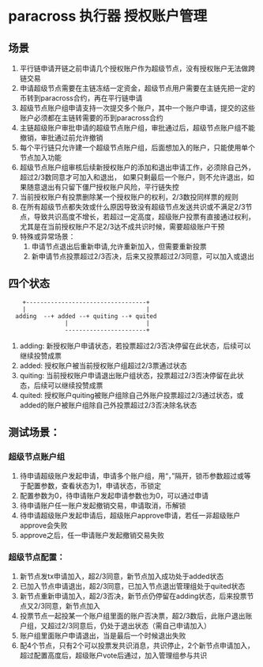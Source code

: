 # paracross 执行器 授权账户管理

## 场景
 1. 平行链申请开链之前申请几个授权账户作为超级节点，没有授权账户无法做跨链交易
 1. 申请超级节点需要在主链冻结一定资金，超级节点用户需要在主链先把一定的币转到paracross合约，再在平行链申请
 1. 超级节点账户组申请支持一次提交多个账户，其中一个账户申请，提交的这些账户必须都在主链转需要的币到paracross合约
 1. 主链超级账户审批申请的超级节点账户组，审批通过后，超级节点账户组不能撤销，审批通过前允许撤销
 1. 每个平行链只允许建一个超级节点账户组，后面想加入的账户，只能使用单个节点加入功能
 1. 超级节点账户组审核后续新授权账户的添加和退出申请工作，必须除自己外，超过2/3数同意才可加入和退出，
    如果只剩最后一个账户，则不允许退出，如果随意退出有只留下僵尸授权账户风险，平行链失控
 1. 当前授权账户有投票删除某一个授权账户的权利，2/3数投同样票的规则
 1. 在所有超级节点都失效或什么原因导致没有超级节点发送共识或不满足2/3节点，导致共识高度不增长，若超过一定高度，超级账户投票有直接通过权利，
    尤其是在当前授权账户不足2/3达不成共识时候，需要超级账户干预
 1. 特殊或异常场景：
    1. 申请节点退出后重新申请,允许重新加入，但需要重新投票
    1. 新申请节点投票超过2/3否决，后来又投票超过2/3同意，可以加入或退出   
    
## 四个状态
```
    +----------------------------------+
    |                                  |
  adding  --+ added --+ quiting --+ quited
                |                      |
                -----------------------+
``` 
  1. adding:  新授权账户申请状态，若投票超过2/3否决停留在此状态，后续可以继续投赞成票
  1. added:   授权账户被当前授权账户组超过2/3票通过状态
  1. quiting: 当前授权账户申请退出账户组状态，投票超过2/3否决停留在此状态，后续可以继续投赞成票
  1. quited:  授权账户quiting被账户组除自己外账户投票超过2/3通过状态，或added的账户被账户组除自己外投票超过2/3否决除名状态   
  
## 测试场景：
### 超级节点账户组
 1. 待申请超级账户发起申请，申请多个账户组，用“，”隔开，锁币参数超过或等于配置参数，查看状态为1，申请状态，币锁定
 1. 配置参数为0，待申请账户发起申请参数也为0，可以通过申请
 1. 待申请账户任一账户发起撤销交易，申请取消，币解锁
 1. 待申请超级账户发起申请后，超级账户approve申请，若任一非超级账户approve会失败
 1. approve之后，任一申请账户发起撤销交易失败
 
### 超级节点配置： 
 1. 新节点发tx申请加入，超2/3同意，新节点加入成功处于added状态
 1. 已加入节点申请退出，超2/3同意，已加入节点退出管理组处于quited状态
 1. 新节点重新申请加入，超2/3否决，新节点仍停留在adding状态，后来投票节点又2/3同意，新节点加入
 1. 投票节点一起投某一个账户组里面的账户否决票，超2/3数后，此账户退出账户组，又超过2/3同意后，仍处于退出状态（需自己申请加入）
 1. 账户组里面账户申请退出，当是最后一个时候退出失败
 1. 配4个节点，只有2个可以投票发共识消息，共识停止，2个新节点申请加入，超过配置高度后，超级账户vote后通过，加入管理组参与共识             
